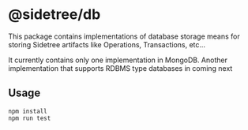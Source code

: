 # @sidetree/db

This package contains implementations of database storage means for storing Sidetree artifacts like Operations, Transactions, etc...

It currently contains only one implementation in MongoDB. Another implementation that supports RDBMS type databases in coming next

## Usage

```
npm install
npm run test
```
